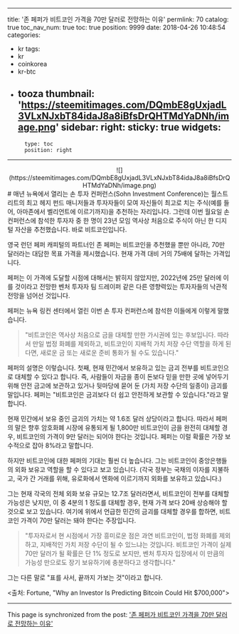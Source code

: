 
---
title: '존 페퍼가 비트코인 가격을 70만 달러로 전망하는 이유'
permlink: 70
catalog: true
toc_nav_num: true
toc: true
position: 9999
date: 2018-04-26 10:48:54
categories:
- kr
tags:
- kr
- coinkorea
- kr-btc
- tooza
thumbnail: 'https://steemitimages.com/DQmbE8gUxjadL3VLxNJxbT84idaJ8a8iBfsDrQHTMdYaDNh/image.png'
sidebar:
    right:
        sticky: true
widgets:
    -
        type: toc
        position: right
---


<center>
![](https://steemitimages.com/DQmbE8gUxjadL3VLxNJxbT84idaJ8a8iBfsDrQHTMdYaDNh/image.png)
</center>
#
매년 뉴욕에서 열리는 손 투자 컨퍼런스(Sohn Investment Conference)는 월스트리트의 최고 헤지 펀드 매니저들과 투자자들이 모여 자신들이 최고로 치는 주식(예를 들어, 아마존에서 벨리언트에 이르기까지)을 추천하는 자리입니다.  그런데 이번 월요일 손 컨퍼런스에 참석한 투자자 중 한 명이 23년 모임 역사상 처음으로 주식이 아닌 한 디지털 자산을 추천했습니다.  바로 비트코인입니다.

영국 런던 페퍼 캐피털의 파트너인 존 페퍼는 비트코인을 추천했을 뿐만 아니라, 70만 달러라는 대담한 목표 가격을 제시했습니다.  현재 가격 대비 거의 75배에 달하는 가격입니다. 

페퍼는 이 가격에 도달할 시점에 대해서는 밝히지 않았지만, 2022년에 25만 달러에 이를 것이라고 전망한 벤처 투자자 팀 드레이퍼 같은 다른 영향력있는 투자자들의 낙관적 전망을 넘어선 것입니다.

페퍼는 뉴욕 링컨 센터에서 열린 이번 손 투자 컨퍼런스에 참석한 이들에게 이렇게 말했습니다.

>"비트코인은 역사상 처음으로 금을 대체할 만한 가시권에 있는 후보입니다.  따라서 만일 법정 화폐를 제외하고, 비트코인이 지배적 가치 저장 수단 역할을 하게 된다면, 새로운 금 또는 새로운 준비 통화가 될 수도 있습니다."

페퍼의 설명은 이렇습니다.  첫째, 현재 민간에서 보유하고 있는 금괴 전부를 비트코인으로 대체할 수 있다고 합니다.  즉, 사람들이 자금을 종이 돈보다 믿을 만한 곳에 넣어두기 위해  안전 금고에 보관하고 있거나 뒷마당에 묻어 둔 (가치 저장 수단의 일종이) 금괴를 말입니다.  페퍼는 "비트코인은 금괴보다 더 쉽고 안전하게 보관할 수 있습니다."라고 말합니다.

현재 민간에서 보유 중인 금괴의 가치는 약 1.6조 달러 상당이라고 합니다.  따라서 페퍼의 말은  향후 암호화폐 시장에 유통되게 될 1,800만 비트코인이 금을 완전히 대체할 경우, 비트코인의 가격이 9만 달러는 되어야 한다는 것입니다.  페퍼는 이럴 확률은 가장 보수적으로 잡아 8%라고 말합니다. 

하지만 비트코인에 대한 페퍼의 기대는 훨씬 더 높습니다.  그는 비트코인이 중앙은행들의 외화 보유고 역할을 할 수 있다고 보고 있습니다. (각국 정부는 국채의 이자를 지불하고, 국가 간 거래를 위해, 유로화에서 엔화에 이르기까지 외화를 보유하고 있습니다.)  

그는 현재 각국의 전체 외화 보유 규모는 12.7조 달러라면서, 비트코인이 전부를 대체할 가능성은 낮지만, 이 중 4분의 1 정도를 대체할 경우, 현재 가격 보다 20배 상승해야 할 것으로 보고 있습니다.  여기에 위에서 언급한 민간의 금괴를 대체할 경우를 합하면, 비트코인 가격이 70만 달러는 돼야 한다는 주장입니다.

>"투자자로서 현 시점에서 가장 흥미로운 점은 과연 비트코인이, 법정 화폐를 제외하고, 지배적인 가치 저장 수단이 될 수 있느냐는 것입니다.  비트코인 가격이 실제 70만 달러가 될 확률은 단 1% 정도로 보지만, 벤처 투자자 입장에서 이 만큼의 가능성 만으로도 장기 보유하기에 충분하다고 생각합니다." 

그는 다른 말로 "표를 사서, 끝까지 가보는 것"이라고 합니다.

<출처: Fortune, "Why an Investor Is Predicting Bitcoin Could Hit $700,000">

- - -

This page is synchronized from the post: ['존 페퍼가 비트코인 가격을 70만 달러로 전망하는 이유'](https://steemit.com/@pius.pius/70)
